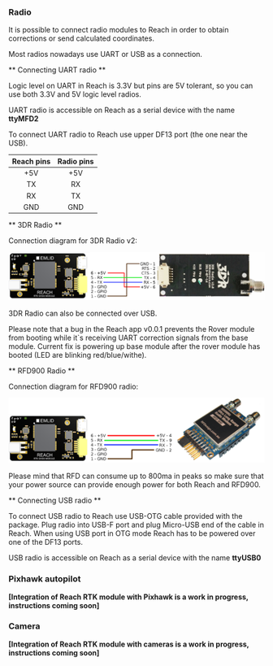 ### Radio

It is possible to connect radio modules to Reach in order to obtain corrections or send calculated coordinates.

Most radios nowadays use UART or USB as a connection.

** Connecting UART radio **

Logic level on UART in Reach is 3.3V but pins are 5V tolerant, so you can use both 3.3V and 5V logic level radios.

UART radio is accessible on Reach as a serial device with the name **ttyMFD2**

To connect UART radio to Reach use upper DF13 port (the one near the USB).

| Reach pins | Radio pins |
|:----------:|:----------:|
|     +5V    |     +5V    |
|     TX     |     RX     |
|     RX     |     TX     |
|     GND    |     GND    |

** 3DR Radio **

Connection diagram for 3DR Radio v2:

![image](img/hardware-integration/reach-3dr-radio.png)

3DR Radio can also be connected over USB.

Please note that a bug in the Reach app v0.0.1 prevents the Rover module from booting while it`s receiving UART correction signals from the base module. Current fix is powering up base module after the rover module has booted (LED are blinking red/blue/withe).

** RFD900 Radio **

Connection diagram for RFD900 radio:

![image](img/hardware-integration/reach-rfd900-radio.png)

Please mind that RFD can consume up to 800ma in peaks so make sure that your power source can provide enough power for both Reach and RFD900.

** Connecting USB radio **

To connect USB radio to Reach use USB-OTG cable provided with the package.
Plug radio into USB-F port and plug Micro-USB end of the cable in Reach.
When using USB port in OTG mode Reach has to be powered over one of the DF13 ports.

USB radio is accessible on Reach as a serial device with the name **ttyUSB0**

### Pixhawk autopilot

**[Integration of Reach RTK module with Pixhawk is a work in progress, instructions coming soon]**

### Camera

**[Integration of Reach RTK module with cameras is a work in progress, instructions coming soon]**
